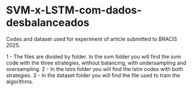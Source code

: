 # SVM-x-LSTM-com-dados-desbalanceados
Codes and dataset used for experiment of article submitted to BRACIS 2025.

1 - The files are divided by folder. In the svm folder you will find the svm code with the three strategies, without balancing, with undersampling and oversampling.
2 - In the lstm folder you will find the lstm codes with both strategies.
3 - In the dataset folder you will find the file used to train the algorithms.
